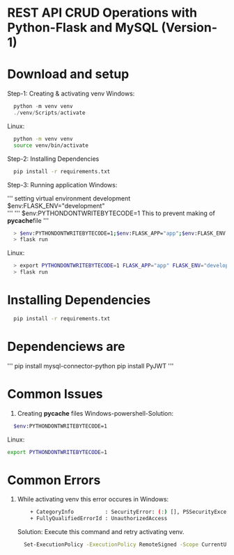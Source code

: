 # REST API CRUD Operations with Python-Flask and MySQL (Version-1)

# Download and setup

Step-1: Creating & activating venv
Windows:

```powershell
  python -m venv venv
  ./venv/Scripts/activate
```

Linux:

```bash
  python -m venv venv
  source venv/bin/activate
```

Step-2: Installing Dependencies

```bash
  pip install -r requirements.txt
```

Step-3: Running application
Windows:

''' setting virtual environment development
$env:FLASK_ENV="development"  
 '''
''' $env:PYTHONDONTWRITEBYTECODE=1
This to prevent making of **pycache**file
'''

```bash
  > $env:PYTHONDONTWRITEBYTECODE=1;$env:FLASK_APP="app";$env:FLASK_ENV = "development"
  > flask run
```

Linux:

```bash
  > export PYTHONDONTWRITEBYTECODE=1 FLASK_APP="app" FLASK_ENV="development"
  > flask run
```

# Installing Dependencies

```bash
  pip install -r requirements.txt
```

# Dependenciews are

''' pip install mysql-connector-python
pip install PyJWT
'''

# Common Issues

1. Creating **pycache** files
   Windows-powershell-Solution:

```bash
  $env:PYTHONDONTWRITEBYTECODE=1
```

Linux:

```bash
export PYTHONDONTWRITEBYTECODE=1
```

# Common Errors

1. While activating venv this error occures in Windows:

   ```bash
       + CategoryInfo          : SecurityError: (:) [], PSSecurityException
       + FullyQualifiedErrorId : UnauthorizedAccess
   ```

   Solution:
   Execute this command and retry activating venv.

   ```bash
     Set-ExecutionPolicy -ExecutionPolicy RemoteSigned -Scope CurrentUser
   ```
